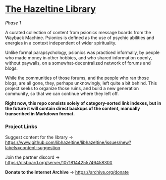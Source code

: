 # [The Hazeltine Library](https://github.com/libhazeltine/libhazeltine)

*Phase 1*

A curated collection of content from psionics message boards from the Wayback Machine. Psionics is defined as the use of psychic abilities and energies in a context independent of wider spirituality.

Unlike formal parapsychology, psionics was practiced informally, by people who made money in other hobbies, and who shared information openly, without paywalls, on a somewhat-decentralized network of forums and blogs. 

While the communities of those forums, and the people who ran those blogs, are all gone, they, perhaps unknowingly, left quite a bit behind. This project seeks to organize those ruins, and build a new generation community, so that we can continue where they left off.

**Right now, this repo consists solely of category-sorted link indexes, but in the future it will contain direct backups of the content, manually transcribed in Markdown format.**

### Project Links

Suggest content for the library -> https://www.github.com/libhazeltine/libhazeltine/issues/new?labels=content-suggestion

Join the partner discord -> https://disboard.org/server/1071814425574645830#

**Donate to the Internet Archive** -> https://archive.org/donate